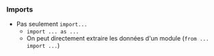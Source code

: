 ### Imports

* Pas seulement `import...`
    * `import ... as ...`
    * On peut directement extraire les données d'un module (`from ... import ...`)
